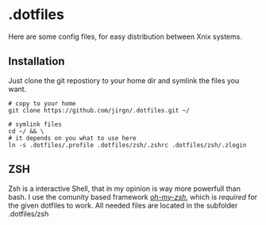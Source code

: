 # .dotfiles

Here are some config files, for easy distribution between Xnix systems.

## Installation

Just clone the git repostiory to your home dir and symlink the files you want.

    # copy to your home
    git clone https://github.com/jirgn/.dotfiles.git ~/

    # symlink files
    cd ~/ && \
    # it depends on you what to use here 
    ln -s .dotfiles/.profile .dotfiles/zsh/.zshrc .dotfiles/zsh/.zlogin

## ZSH

Zsh is a interactive Shell, that in my opinion is way more powerfull than bash.
I use the comunity based framework [_oh-my-zsh_](https://github.com/jirgn/oh-my-zsh.git), which is _required_ for the given dotfiles to work.
All needed files are located in the subfolder .dotfiles/zsh
